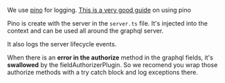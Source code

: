 We use [pino](https://getpino.io/#/) for logging. [This is a very good guide](https://betterstack.com/community/guides/logging/how-to-install-setup-and-use-pino-to-log-node-js-applications/#getting-started-with-pino) on using pino

Pino is create with the server in the `server.ts` file. It's injected into the context and can be used all around the graphql server. 

It also logs the server lifecycle events.

When there is an **error in the authorize** method in the graphql fields, it's **swallowed** by the fieldAuthorizerPlugin. So we recomend you wrap those authorize methods with a try catch block and log exceptions there. 
